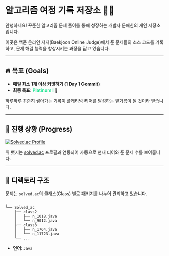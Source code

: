 # 알고리즘 여정 기록 저장소 👨‍💻

안녕하세요! 꾸준한 알고리즘 문제 풀이를 통해 성장하는 개발자 문해찬의 개인 저장소입니다.

이곳은 백준 온라인 저지(Baekjoon Online Judge)에서 푼 문제들의 소스 코드를 기록하고, 문제 해결 능력을 향상시키는 과정을 담고 있습니다.

---

## 🔥 목표 (Goals)

-   **매일 최소 1개 이상 커밋하기 (1 Day 1 Commit)**
-   **최종 목표**: <font color="#27e595">**Platinum I**</font> 💎

하루하루 꾸준히 쌓아가는 기록이 플래티넘 티어를 달성하는 밑거름이 될 것이라 믿습니다.

---

## 🚀 진행 상황 (Progress)

[![Solved.ac Profile](http://mazassumnida.wtf/api/v2/generate_badge?boj=ansgocks1216)](https://solved.ac/ansgocks1216)

위 뱃지는 [solved.ac](https://solved.ac) 프로필과 연동되어 자동으로 현재 티어와 푼 문제 수를 보여줍니다.

---

## 📁 디렉토리 구조

문제는 `solved.ac`의 클래스(Class) 별로 패키지를 나누어 관리하고 있습니다.

```
.
└── Solved_ac
    ├── class2
    │   ├── n_1018.java
    │   └── n_9012.java
    ├── class3
    │   ├── n_1764.java
    │   └── n_11723.java
    └── ...
```

-   **언어**: `Java`

